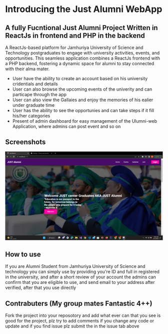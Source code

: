 # Introducing the Just Alumni WebApp

## A fully Fucntional Just Alumni Project Written in ReactJs in frontend and PHP in the backend

A ReactJs-based platform for Jamhuriya University of Science and Technology postgraduates to engage with university activities, events, and opportunities. This seamless application combines a ReactJs frontend with a PHP backend, fostering a dynamic space for alumni to stay connected with their alma mater.

* User have the ability to create an account based on his university cridentials and details 
* User can also browse the upcoming events of the univerity and can particape through the app
* User can also view the Gallaies and enjoy the memories of his ealier under graduate time
* User has the ability to see the opportunies and can take steps if it fill his/her categories
* Present of admin dashboard for easy management of the Ulumni-web Application, where admins can post event and so on

## Screenshots 
![Screenshot](./public/screenshot.png)

## How to use 

If you are Alumni Student from Jamhuriya University of Science and technology you can simply use by providing you're ID and full in registered in the university, and after a short review of your account the admins can confirm that you are eligible to use, and send email to your  address after verified, after that you use directly


## Contrabuters (My group mates Fantastic 4++)

Fork the project into your reposotory and add what ever can that you see is good for the project, plz try to add comments if you change any code or update and if you find issue plz submit the in the issue tab above
